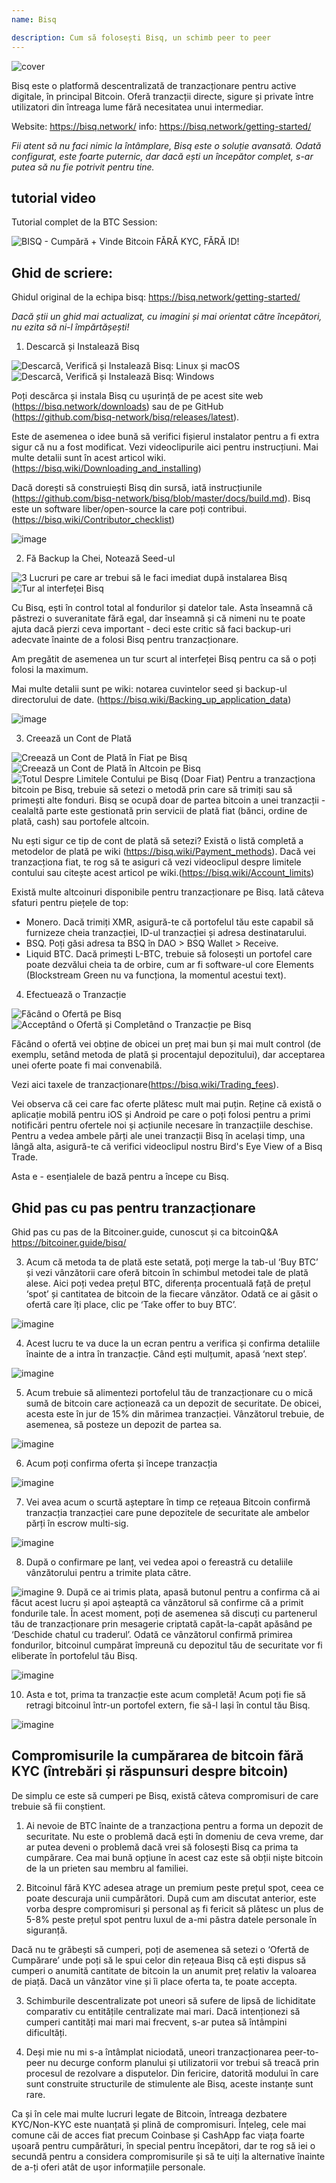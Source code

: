 ```yaml
---
name: Bisq

description: Cum să folosești Bisq, un schimb peer to peer
---
```


![cover](assets/cover.webp)

Bisq este o platformă descentralizată de tranzacționare pentru active digitale, în principal Bitcoin. Oferă tranzacții directe, sigure și private între utilizatori din întreaga lume fără necesitatea unui intermediar.

Website: https://bisq.network/
info: https://bisq.network/getting-started/

_Fii atent să nu faci nimic la întâmplare, Bisq este o soluție avansată. Odată configurat, este foarte puternic, dar dacă ești un începător complet, s-ar putea să nu fie potrivit pentru tine._

## tutorial video

Tutorial complet de la BTC Session:

![ BISQ - Cumpără + Vinde Bitcoin FĂRĂ KYC, FĂRĂ ID! ](https://youtu.be/4LyEKA5Iq9I)

## Ghid de scriere:

Ghidul original de la echipa bisq: https://bisq.network/getting-started/

_Dacă știi un ghid mai actualizat, cu imagini și mai orientat către începători, nu ezita să ni-l împărtășești!_

1. Descarcă și Instalează Bisq

![Descarcă, Verifică și Instalează Bisq: Linux și macOS](https://youtu.be/dTfM4AsxNHY)
![Descarcă, Verifică și Instalează Bisq: Windows](https://youtu.be/XABzwXw6X0A)

Poți descărca și instala Bisq cu ușurință de pe acest site web (https://bisq.network/downloads) sau de pe GitHub (https://github.com/bisq-network/bisq/releases/latest).

Este de asemenea o idee bună să verifici fișierul instalator pentru a fi extra sigur că nu a fost modificat. Vezi videoclipurile aici pentru instrucțiuni. Mai multe detalii sunt în acest articol wiki. (https://bisq.wiki/Downloading_and_installing)

Dacă dorești să construiești Bisq din sursă, iată instrucțiunile (https://github.com/bisq-network/bisq/blob/master/docs/build.md). Bisq este un software liber/open-source la care poți contribui. (https://bisq.wiki/Contributor_checklist)

![image](assets/1.webp)

2. Fă Backup la Chei, Notează Seed-ul

![3 Lucruri pe care ar trebui să le faci imediat după instalarea Bisq](https://youtu.be/JSwMcQAT_CA)
![Tur al interfeței Bisq](https://youtu.be/HDkzUl9wibc)

Cu Bisq, ești în control total al fondurilor și datelor tale. Asta înseamnă că păstrezi o suveranitate fără egal, dar înseamnă și că nimeni nu te poate ajuta dacă pierzi ceva important - deci este critic să faci backup-uri adecvate înainte de a folosi Bisq pentru tranzacționare.

Am pregătit de asemenea un tur scurt al interfeței Bisq pentru ca să o poți folosi la maximum.

Mai multe detalii sunt pe wiki: notarea cuvintelor seed și backup-ul
directorului de date. (https://bisq.wiki/Backing_up_application_data)

![image](assets/2.webp)

3. Creează un Cont de Plată

![Creează un Cont de Plată în Fiat pe Bisq](https://youtu.be/nDgT_kFC-9Y)
![Creează un Cont de Plată în Altcoin pe Bisq](https://youtu.be/33UTotkxw_0)
![Totul Despre Limitele Contului pe Bisq (Doar Fiat)](https://youtu.be/TP5Zh6IJPVo)
Pentru a tranzacționa bitcoin pe Bisq, trebuie să setezi o metodă prin care să trimiți sau să primești alte fonduri. Bisq se ocupă doar de partea bitcoin a unei tranzacții - cealaltă parte este gestionată prin servicii de plată fiat (bănci, ordine de plată, cash) sau portofele altcoin.

Nu ești sigur ce tip de cont de plată să setezi? Există o listă completă a metodelor de plată pe wiki (https://bisq.wiki/Payment_methods). Dacă vei tranzacționa fiat, te rog să te asiguri că vezi videoclipul despre limitele contului sau citește acest articol pe wiki.(https://bisq.wiki/Account_limits)

Există multe altcoinuri disponibile pentru tranzacționare pe Bisq. Iată câteva sfaturi pentru piețele de top:

- Monero. Dacă trimiți XMR, asigură-te că portofelul tău este capabil să furnizeze cheia tranzacției, ID-ul tranzacției și adresa destinatarului.
- BSQ. Poți găsi adresa ta BSQ în DAO > BSQ Wallet > Receive.
- Liquid BTC. Dacă primești L-BTC, trebuie să folosești un portofel care poate dezvălui cheia ta de orbire, cum ar fi software-ul core Elements (Blockstream Green nu va funcționa, la momentul acestui text).

4. Efectuează o Tranzacție

![Făcând o Ofertă pe Bisq](https://youtu.be/w7Uvv-xrxn8)
![Acceptând o Ofertă și Completând o Tranzacție pe Bisq](https://youtu.be/E6AOgXajK_E)

Făcând o ofertă vei obține de obicei un preț mai bun și mai mult control (de exemplu, setând metoda de plată și procentajul depozitului), dar acceptarea unei oferte poate fi mai convenabilă.

Vezi aici taxele de tranzacționare(https://bisq.wiki/Trading_fees).

Vei observa că cei care fac oferte plătesc mult mai puțin. Reține că există o aplicație mobilă pentru iOS și Android pe care o poți folosi pentru a primi notificări pentru ofertele noi și acțiunile necesare în tranzacțiile deschise. Pentru a vedea ambele părți ale unei tranzacții Bisq în același timp, una lângă alta, asigură-te că verifici videoclipul nostru Bird's Eye View of a Bisq Trade.

Asta e - esențialele de bază pentru a începe cu Bisq.

## Ghid pas cu pas pentru tranzacționare

Ghid pas cu pas de la Bitcoiner.guide, cunoscut și ca bitcoinQ&A https://bitcoiner.guide/bisq/

3. Acum că metoda ta de plată este setată, poți merge la tab-ul ‘Buy BTC’ și vezi vânzătorii care oferă bitcoin în schimbul metodei tale de plată alese. Aici poți vedea prețul BTC, diferența procentuală față de prețul ‘spot’ și cantitatea de bitcoin de la fiecare vânzător. Odată ce ai găsit o ofertă care îți place, clic pe ‘Take offer to buy BTC’.

![imagine](assets/3.webp)

4. Acest lucru te va duce la un ecran pentru a verifica și confirma detaliile înainte de a intra în tranzacție. Când ești mulțumit, apasă ‘next step’.

![imagine](assets/4.webp)

5. Acum trebuie să alimentezi portofelul tău de tranzacționare cu o mică sumă de bitcoin care acționează ca un depozit de securitate. De obicei, acesta este în jur de 15% din mărimea tranzacției. Vânzătorul trebuie, de asemenea, să posteze un depozit de partea sa.

![imagine](assets/5.webp)

6. Acum poți confirma oferta și începe tranzacția

![imagine](assets/6.webp)

7. Vei avea acum o scurtă așteptare în timp ce rețeaua Bitcoin confirmă tranzacția tranzacției care pune depozitele de securitate ale ambelor părți în escrow multi-sig.

![imagine](assets/7.webp)

8. După o confirmare pe lanț, vei vedea apoi o fereastră cu detaliile vânzătorului pentru a trimite plata către.

![imagine](assets/8.webp)
9. După ce ai trimis plata, apasă butonul pentru a confirma că ai făcut acest lucru și apoi așteaptă ca vânzătorul să confirme că a primit fondurile tale. În acest moment, poți de asemenea să discuți cu partenerul tău de tranzacționare prin mesagerie criptată capăt-la-capăt apăsând pe ‘Deschide chatul cu traderul’.
Odată ce vânzătorul confirmă primirea fondurilor, bitcoinul cumpărat împreună cu depozitul tău de securitate vor fi eliberate în portofelul tău Bisq.

![imagine](assets/9.webp)

10. Asta e tot, prima ta tranzacție este acum completă! Acum poți fie să retragi bitcoinul într-un portofel extern, fie să-l lași în contul tău Bisq.

![imagine](assets/10.webp)

## Compromisurile la cumpărarea de bitcoin fără KYC (întrebări și răspunsuri despre bitcoin)

De simplu ce este să cumperi pe Bisq, există câteva compromisuri de care trebuie să fii conștient.

1. Ai nevoie de BTC înainte de a tranzacționa pentru a forma un depozit de securitate. Nu este o problemă dacă ești în domeniu de ceva vreme, dar ar putea deveni o problemă dacă vrei să folosești Bisq ca prima ta cumpărare. Cea mai bună opțiune în acest caz este să obții niște bitcoin de la un prieten sau membru al familiei.

2. Bitcoinul fără KYC adesea atrage un premium peste prețul spot, ceea ce poate descuraja unii cumpărători. După cum am discutat anterior, este vorba despre compromisuri și personal aș fi fericit să plătesc un plus de 5-8% peste prețul spot pentru luxul de a-mi păstra datele personale în siguranță.

Dacă nu te grăbești să cumperi, poți de asemenea să setezi o ‘Ofertă de Cumpărare’ unde poți să le spui celor din rețeaua Bisq că ești dispus să cumperi o anumită cantitate de bitcoin la un anumit preț relativ la valoarea de piață. Dacă un vânzător vine și îi place oferta ta, te poate accepta.

3. Schimburile descentralizate pot uneori să sufere de lipsă de lichiditate comparativ cu entitățile centralizate mai mari. Dacă intenționezi să cumperi cantități mai mari mai frecvent, s-ar putea să întâmpini dificultăți.

4. Deși mie nu mi s-a întâmplat niciodată, uneori tranzacționarea peer-to-peer nu decurge conform planului și utilizatorii vor trebui să treacă prin procesul de rezolvare a disputelor. Din fericire, datorită modului în care sunt construite structurile de stimulente ale Bisq, aceste instanțe sunt rare.

Ca și în cele mai multe lucruri legate de Bitcoin, întreaga dezbatere KYC/Non-KYC este nuanțată și plină de compromisuri. Înțeleg, cele mai comune căi de acces fiat precum Coinbase și CashApp fac viața foarte ușoară pentru cumpărături, în special pentru începători, dar te rog să iei o secundă pentru a considera compromisurile și să te uiți la alternative înainte de a-ți oferi atât de ușor informațiile personale.